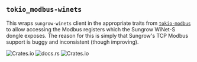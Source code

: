 ## `tokio_modbus-winets`

This wraps `sungrow-winets` client in the appropriate traits from [`tokio-modbus`](https://crates.io/crates/tokio-modbus) to allow accessing the Modbus registers which the Sungrow WiNet-S dongle exposes. The reason for this is simply that Sungrow's TCP Modbus support is buggy and inconsistent (though improving).

![Crates.io](https://img.shields.io/crates/v/tokio_modbus-winets.svg)
![docs.rs](https://img.shields.io/docsrs/tokio_modbus-winets)
![Crates.io](https://img.shields.io/crates/l/tokio_modbus-winets)
